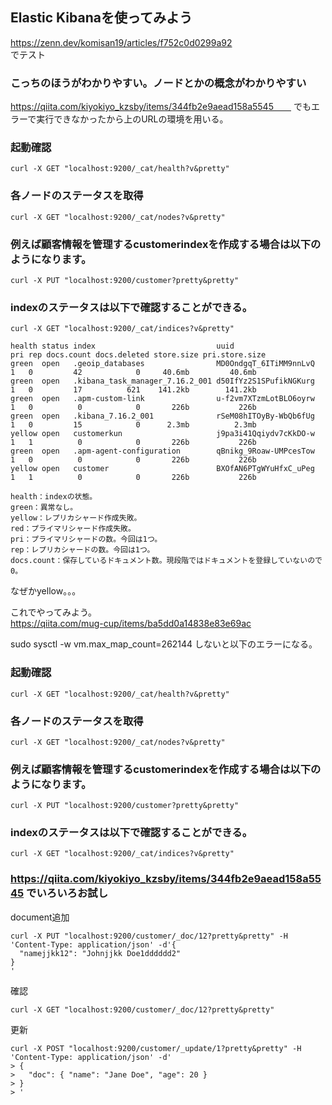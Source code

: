 ## Elastic Kibanaを使ってみよう  
https://zenn.dev/komisan19/articles/f752c0d0299a92  
でテスト  

### こっちのほうがわかりやすい。ノードとかの概念がわかりやすい  
https://qiita.com/kiyokiyo_kzsby/items/344fb2e9aead158a5545　　
でもエラーで実行できなかったから上のURLの環境を用いる。  

### 起動確認  
```
curl -X GET "localhost:9200/_cat/health?v&pretty"
```

### 各ノードのステータスを取得  
```
curl -X GET "localhost:9200/_cat/nodes?v&pretty"
```


### 例えば顧客情報を管理するcustomerindexを作成する場合は以下のようになります。  
```
curl -X PUT "localhost:9200/customer?pretty&pretty"
```

### indexのステータスは以下で確認することができる。  
```
curl -X GET "localhost:9200/_cat/indices?v&pretty"
```

```
health status index                           uuid                   pri rep docs.count docs.deleted store.size pri.store.size
green  open   .geoip_databases                MD0OndgqT_6ITiMM9nnLvQ   1   0         42            0     40.6mb         40.6mb
green  open   .kibana_task_manager_7.16.2_001 d50IfYz2S1SPufikNGKurg   1   0         17          621    141.2kb        141.2kb
green  open   .apm-custom-link                u-f2vm7XTzmLotBLO6oyrw   1   0          0            0       226b           226b
green  open   .kibana_7.16.2_001              rSeM08hITOyBy-WbQb6fUg   1   0         15            0      2.3mb          2.3mb
yellow open   customerkun                     j9pa3i41Qqiydv7cKkDO-w   1   1          0            0       226b           226b
green  open   .apm-agent-configuration        qBnikg_9Roaw-UMPcesTow   1   0          0            0       226b           226b
yellow open   customer                        BXOfAN6PTgWYuHfxC_uPeg   1   1          0            0       226b           226b
```

```
health：indexの状態。
green：異常なし。
yellow：レプリカシャード作成失敗。
red：プライマリシャード作成失敗。
pri：プライマリシャードの数。今回は1つ。
rep：レプリカシャードの数。今回は1つ。
docs.count：保存しているドキュメント数。現段階ではドキュメントを登録していないので0。
```

なぜかyellow。。。  


これでやってみよう。  
https://qiita.com/mug-cup/items/ba5dd0a14838e83e69ac  

sudo sysctl -w vm.max_map_count=262144
しないと以下のエラーになる。


### 起動確認  
```
curl -X GET "localhost:9200/_cat/health?v&pretty"
```

### 各ノードのステータスを取得  
```
curl -X GET "localhost:9200/_cat/nodes?v&pretty"
```


### 例えば顧客情報を管理するcustomerindexを作成する場合は以下のようになります。  
```
curl -X PUT "localhost:9200/customer?pretty&pretty"
```

### indexのステータスは以下で確認することができる。  
```
curl -X GET "localhost:9200/_cat/indices?v&pretty"
```

### https://qiita.com/kiyokiyo_kzsby/items/344fb2e9aead158a5545  でいろいろお試し

document追加  
```
curl -X PUT "localhost:9200/customer/_doc/12?pretty&pretty" -H 'Content-Type: application/json' -d'{
  "namejjkk12": "Johnjjkk Doe1dddddd2"
}
'
```
確認  
```
curl -X GET "localhost:9200/customer/_doc/12?pretty&pretty"
```


更新
```
curl -X POST "localhost:9200/customer/_update/1?pretty&pretty" -H 'Content-Type: application/json' -d'
> {
>   "doc": { "name": "Jane Doe", "age": 20 }
> }
> '

```

